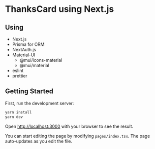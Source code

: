 # ThanksCard using Next.js

## Using 

- Next.js
- Prisma for ORM
- NextAuth.js
- Material-UI
  - @mui/icons-material
  - @mui/material
- eslint
- prettier

## Getting Started

First, run the development server:

```bash
yarn install
yarn dev
```

Open [http://localhost:3000](http://localhost:3000) with your browser to see the result.

You can start editing the page by modifying `pages/index.tsx`. The page auto-updates as you edit the file.

